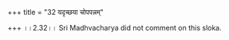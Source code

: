+++
title = "32 यदृच्छया चोपपन्नम्"

+++
।।2.32।। Sri Madhvacharya did not comment on this sloka.  
  
